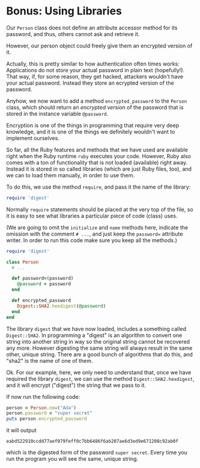 # Bonus: Using Libraries

Our `Person` class does not define an attribute accessor method for its
password, and thus, others cannot ask and retrieve it.

However, our person object could freely give them an encrypted version of it.

Actually, this is pretty similar to how authentication often times works:
Applications do not store your actual password in plain text (hopefully!). That
way, if, for some reason, they get hacked, attackers wouldn't have your actual
password. Instead they store an ecrypted version of the password.

Anyhow, we now want to add a method `encrypted_password` to the `Person` class,
which should return an *encrypted version* of the password that is stored in
the instance variable `@password`.

Encryption is one of the things in programming that require very deep knowledge,
and it is one of the things we definitely wouldn't want to implement ourselves.

So far, all the Ruby features and methods that we have used are available right
when the Ruby runtime `ruby` executes your code. However, Ruby also comes with
a ton of functionality that is not loaded (available) right away. Instead it
is stored in so called libraries (which are just Ruby files, too), and we can
to load them manually, in order to use them.

To do this, we use the method `require`, and pass it the name of the library:

```ruby
require 'digest'
```

Normally `require` statements should be placed at the very top of the file, so
it is easy to see what libraries a particular piece of code (class) uses.

(We are going to omit the `initialize` and `name` methods here, indicate the
omission with the comment `# ...`, and just keep the `password=` attribute
writer. In order to run this code make sure you keep all the methods.)

```ruby
require 'digest'

class Person
  # ...

  def password=(password)
    @password = password
  end

  def encrypted_password
    Digest::SHA2.hexdigest(@password)
  end
end
```

The library `digest` that we have now loaded, includes a something called
`Digest::SHA2`. In programming a "digest" is an algorithm to convert one string
into another string in way so the original string cannot be recovered any more.
However digesting the same string will always result in the same other, unique
string. There are a good bunch of algorithms that do this, and "sha2" is the
name of one of them.

Ok. For our example, here, we only need to understand that, once we have
required the library `digest`, we can use the method `Digest::SHA2.hexdigest`,
and it will encrypt ("digest") the string that we pass to it.

If now run the following code:

```ruby
person = Person.new("Ada")
person.password = "super secret"
puts person.encrypted_password
```

it will output

```
eabd522910ccdd77aef079feff0c7bb6486f6ab207ae6d3ed9e671208c92ab0f
```

which is the digested form of the password `super secret`. Every time you run
the program you will see the same, unique string.
